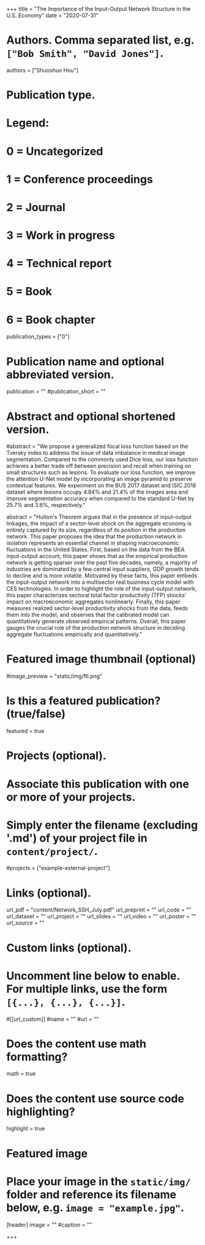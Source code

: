 +++
title = "The Importance of the Input-Output Network Structure in the U.S. Economy"
date = "2020-07-31"

# Authors. Comma separated list, e.g. `["Bob Smith", "David Jones"]`.

authors = ["Shuoshuo Hou"]

# Publication type.
# Legend:
# 0 = Uncategorized
# 1 = Conference proceedings
# 2 = Journal
# 3 = Work in progress
# 4 = Technical report
# 5 = Book
# 6 = Book chapter
publication_types = ["0"]

# Publication name and optional abbreviated version.
publication = ""
#publication_short = ""

# Abstract and optional shortened version.

#abstract = "We propose a generalized focal loss function based on the Tversky index to address the issue of data imbalance in medical image segmentation. Compared to the commonly used Dice loss, our loss function achieves a better trade off between precision and recall when training on small structures such as lesions. To evaluate our loss function, we improve the attention U-Net model by incorporating an image pyramid to preserve contextual features. We experiment on the BUS 2017 dataset and ISIC 2018 dataset where lesions occupy 4.84% and 21.4% of the images area and improve segmentation accuracy when compared to the standard U-Net by 25.7% and 3.6%, respectively."

abstract = "Hulton's Theorem argues that in the presence of input-output linkages, the impact of a sector-level shock on the aggregate economy is entirely captured by its size, regardless of its position in the production network. This paper proposes the idea that the production network in isolation represents an essential channel in shaping macroeconomic fluctuations in the United States. First, based on the data from the BEA input-output account, this paper shows that as the empirical production network is getting sparser over the past five decades, namely, a majority of industries are dominated by a few central input suppliers, GDP growth tends to decline and is more volatile. Motivated by these facts, this paper embeds the input-output network into a multisector real business cycle model with CES technologies. In order to highlight the role of the input-output network, this paper characterizes sectoral total factor productivity (TFP) shocks' impact on macroeconomic aggregates nonlinearly. Finally, this paper measures realized sector-level productivity shocks from the data, feeds them into the model, and observes that the calibrated model can quantitatively generate observed empirical patterns. Overall, this paper gauges the crucial role of the production network structure in deciding aggregate fluctuations empirically and quantitatively."

# Featured image thumbnail (optional)
#image_preview = "static/img/ftl.png"

# Is this a featured publication? (true/false)
featured = true

# Projects (optional).
#   Associate this publication with one or more of your projects.
#   Simply enter the filename (excluding '.md') of your project file in `content/project/`.
#projects = ["example-external-project"]

# Links (optional).
url_pdf = "content/Network_SSH_July.pdf"
url_preprint = ""
url_code = ""
url_dataset = ""
url_project = ""
url_slides = ""
url_video = ""
url_poster = ""
url_source = ""

# Custom links (optional).
#   Uncomment line below to enable. For multiple links, use the form `[{...}, {...}, {...}]`.
#[[url_custom]]
#name = ""
#url = ""

# Does the content use math formatting?
math = true

# Does the content use source code highlighting?
highlight = true
  
# Featured image
# Place your image in the `static/img/` folder and reference its filename below, e.g. `image = "example.jpg"`.
[header]
image = ""
#caption = ""

+++
 
